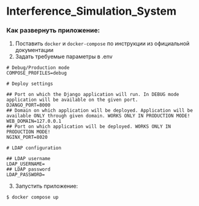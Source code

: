 # Interference_Simulation_System

### Как развернуть приложение:
1. Поставить `docker` и `docker-compose` по инструкции из официальной документации
2. Задать требуемые параметры в .env
```
# Debug/Production mode
COMPOSE_PROFILES=debug

# Deploy settings

## Port on which the Django application will run. In DEBUG mode application will be available on the given port.
DJANGO_PORT=8000
## Domain on which application will be deployed. Application will be available ONLY through given domain. WORKS ONLY IN PRODUCTION MODE!
WEB_DOMAIN=127.0.0.1
## Port on which application will be deployed. WORKS ONLY IN PRODUCTION MODE!
NGINX_PORT=8020

# LDAP configuration

## LDAP username
LDAP_USERNAME=
## LDAP password
LDAP_PASSWORD=
```
3. Запустить приложение:
```shell
$ docker compose up
```
